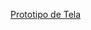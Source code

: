 [Prototipo de Tela](https://www.figma.com/file/4JdO4cWvEhGn7aA47eD7rp/Sistema-Dosimagem?type=design&node-id=0%3A1&mode=design&t=vyd7XhbWi0ki7gku-1)
